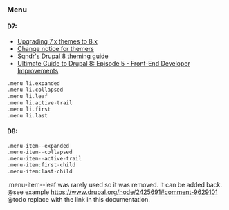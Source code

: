 ### Menu

#### D7:

* [Upgrading 7.x themes to 8.x](/node/2023177)
* [Change notice for themers](/list-changes/published/drupal?keywords%5Fdescription=&to%5Fbranch=&version=&created%5Fop=%3E%3D&created[value]=&created[min]=&created[max]=&impacts[]=3)
* [Sqndr's Drupal 8 theming guide](https://github.com/sqndr/d8-theming-guide)
* [Ultimate Guide to Drupal 8: Episode 5 - Front-End Developer Improvements](https://dev.acquia.com/blog/ultimate-guide-drupal-8-episode-5-front-end-developer-improvements)

```php
.menu li.expanded
.menu li.collapsed
.menu li.leaf
.menu li.active-trail
.menu li.first
.menu li.last

```

#### D8:

```php
.menu-item--expanded
.menu-item--collapsed
.menu-item--active-trail
.menu-item:first-child
.menu-item:last-child

```

.menu-item--leaf was rarely used so it was removed. It can be added back. @see example <https://www.drupal.org/node/2425691#comment-9629101>  
@todo replace with the link in this documentation.
